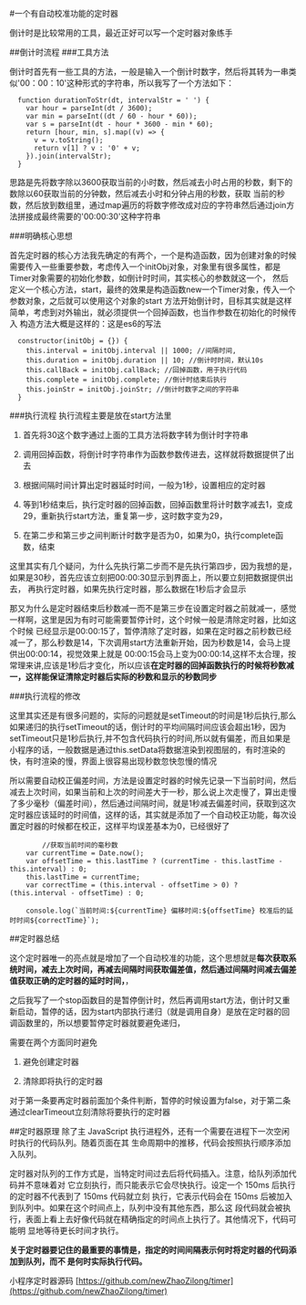 #一个有自动校准功能的定时器

倒计时是比较常用的工具，最近正好可以写一个定时器对象练手

##倒计时流程
###工具方法

倒计时首先有一些工具的方法，一般是输入一个倒计时数字，然后将其转为一串类似'00：00：10'这种形式的字符串，所以我写了一个方法如下：

      function durationToStr(dt, intervalStr = ' ') {
        var hour = parseInt(dt / 3600);
        var min = parseInt((dt / 60 - hour * 60));
        var s = parseInt(dt - hour * 3600 - min * 60);
        return [hour, min, s].map((v) => {
          v = v.toString();
          return v[1] ? v : '0' + v;
        }).join(intervalStr);
      }
      
思路是先将数字除以3600获取当前的小时数，然后减去小时占用的秒数，剩下的数除以60获取当前的分钟数，然后减去小时和分钟占用的秒数，获取
当前的秒数，然后放到数组里，通过map遍历的将数字修改成对应的字符串然后通过join方法拼接成最终需要的'00:00:30'这种字符串

###明确核心思想

首先定时器的核心方法我先确定的有两个，一个是构造函数，因为创建对象的时候需要传入一些重要参数，考虑传入一个initObj对象，对象里有很多属性，都是Timer对象需要的初始化参数，如倒计时时间，其实核心的参数就这一个，
然后定义一个核心方法，start，最终的效果是构造函数new一个Timer对象，传入一个参数对象，之后就可以使用这个对象的start
方法开始倒计时，目标其实就是这样简单，考虑到对外输出，就必须提供一个回掉函数，也当作参数在初始化的时候传入
构造方法大概是这样的：这是es6的写法

      constructor(initObj = {}) {
        this.interval = initObj.interval || 1000; //间隔时间,
        this.duration = initObj.duration || 10; //倒计时时间，默认10s
        this.callBack = initObj.callBack; //回掉函数，用于执行代码
        this.complete = initObj.complete; //倒计时结束后执行
        this.joinStr = initObj.joinStr; //倒计时数字之间的字符串
      }  

###执行流程
执行流程主要是放在start方法里

1. 首先将30这个数字通过上面的工具方法将数字转为倒计时字符串

2. 调用回掉函数，将倒计时字符串作为函数参数传进去，这样就将数据提供了出去

3. 根据间隔时间计算出定时器延时时间，一般为1秒，设置相应的定时器

4. 等到1秒结束后，执行定时器的回掉函数，回掉函数里将计时数字减去1，变成29，重新执行start方法，重复第一步，这时数字变为29，

5. 在第二步和第三步之间判断计时数字是否为0，如果为0，执行complete函数，结束

这里其实有几个疑问，为什么先执行第二步而不是先执行第四步，因为我想的是，如果是30秒，首先应该立刻把00:00:30显示到界面上，所以要立刻把数据提供出去，
再执行定时器，如果先执行定时器，那么数据在1秒后才会显示

那又为什么是定时器结束后秒数减一而不是第三步在设置定时器之前就减一，感觉一样啊，这里是因为有时可能需要暂停计时，这个时候一般是清除定时器，比如这个时候
已经显示是00:00:15了，暂停清除了定时器，如果在定时器之前秒数已经减一了，那么秒数是14，下次调用start方法重新开始，因为秒数是14，会马上提供出00:00:14，视觉效果上就是
00:00:15会马上变为00:00:14,这样不太合理，按常理来讲,应该是1秒后才变化，所以应该**在定时器的回掉函数执行的时候将秒数减一，这样能保证清除定时器后实际的秒数和显示的秒数同步**



###执行流程的修改

这里其实还是有很多问题的，实际的问题就是setTimeout的时间是1秒后执行,那么如果递归的执行setTimeout的话，倒计时的平均间隔时间应该会超出1秒，因为setTimeout只是1秒后执行,并不包含代码执行的时间,所以就有偏差，而且如果是小程序的话，一般数据是通过this.setData将数据渲染到视图层的，有时渲染的快，有时渲染的慢，界面上很容易出现秒数忽快忽慢的情况

所以需要自动校正偏差时间，方法是设置定时器的时候先记录一下当前时间，然后减去上次时间，如果当前和上次的时间差大于一秒，那么说上次走慢了，算出走慢了多少毫秒（偏差时间），然后通过间隔时间，就是1秒减去偏差时间，获取到这次定时器应该延时的时间值，这样的话，其实就是添加了一个自动校正功能，每次设置定时器的时候都在校正，这样平均误差基本为0，已经很好了

	        //获取当前时间的毫秒数
        var currentTime = Date.now();
        var offsetTime = this.lastTime ? (currentTime - this.lastTime - this.interval) : 0;
        this.lastTime = currentTime;
        var correctTime = (this.interval - offsetTime > 0) ? (this.interval - offsetTime) : 0;

        console.log(`当前时间:${currentTime} 偏移时间:${offsetTime} 校准后的延时时间${correctTime}`);



##定时器总结

这个定时器唯一的亮点就是增加了一个自动校准的功能，这个思想就是**每次获取系统时间，减去上次时间，再减去间隔时间获取偏差值，然后通过间隔时间减去偏差值获取正确的定时器的延时时间，**，

之后我写了一个stop函数目的是暂停倒计时，然后再调用start方法，倒计时又重新启动，暂停的话，因为start内部执行递归（就是调用自身）是放在定时器的回调函数里的，所以想要暂停定时器就要避免递归，

需要在两个方面同时避免

1. 避免创建定时器

2. 清除即将执行的定时器

对于第一条要再定时器前面加个条件判断，暂停的时候设置为false，对于第二条通过clearTimeout立刻清除将要执行的定时器

##定时器原理
除了主 JavaScript 执行进程外，还有一个需要在进程下一次空闲时执行的代码队列。随着页面在其
生命周期中的推移，代码会按照执行顺序添加入队列。

定时器对队列的工作方式是，当特定时间过去后将代码插入。注意，给队列添加代码并不意味着对
它立刻执行，而只能表示它会尽快执行。设定一个 150ms 后执行的定时器不代表到了 150ms 代码就立刻
执行，它表示代码会在 150ms 后被加入到队列中。如果在这个时间点上，队列中没有其他东西，那么这
段代码就会被执行，表面上看上去好像代码就在精确指定的时间点上执行了。其他情况下，代码可能明
显地等待更长时间才执行。

**关于定时器要记住的最重要的事情是，指定的时间间隔表示何时将定时器的代码添加到队列，而不
是何时实际执行代码。**

小程序定时器源码 [https://github.com/newZhaoZilong/timer](https://github.com/newZhaoZilong/timer)